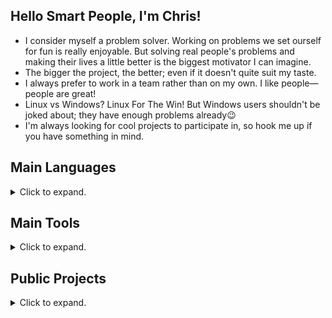## Hello Smart People, I'm Chris!

- I consider myself a problem solver.
  Working on problems we set ourself for fun is really enjoyable.
  But solving real people's problems and making their lives a little better is the biggest motivator I can imagine.
- The bigger the project, the better; even if it doesn't quite suit my taste.
- I always prefer to work in a team rather than on my own.
  I like people—people are great!
- Linux vs Windows? Linux For The Win! But Windows users shouldn't be joked about; they have enough problems already😉
- I'm always looking for cool projects to participate in, so hook me up if you have something in mind.

## Main Languages

<details>
<summary>Click to expand.</summary>

- <img align="left" width="20px" src="images/c%2B%2B.png">C++
- <img align="left" width="20px" src="images/ts.png">TypeScript
- <img align="left" width="20px" src="images/python.png">Python

</details>

## Main Tools

<details>
<summary>Click to expand.</summary>

- <img align="left" width="20px" src="images/neovim.png">Neovim
- <img align="left" width="20px" src="images/bash.png">Bash
- <img align="left" width="20px" src="images/cmake.png">CMake
- <img align="left" width="20px" src="images/premake.png">Premake
- <img align="left" width="20px" src="images/gnu.png">gcc/make/gdb/...
- <img align="left" width="20px" src="images/manim.svg">Manim CE
- <img align="left" width="20px" src="images/blender.png">Blender
- <img align="left" width="20px" src="images/git.png">git (duh)
- <img align="left" width="20px" src="images/latex.jpg">LaTeX
- <img align="left" width="20px" src="images/sdl.jpeg">SDL2
- <img align="left" width="20px" src="images/opengl.png">OpenGL
- <img align="left" width="20px" src="images/gephi.jpg">Gephi
- <img align="left" width="20px" src="images/webpack.png">webpack
- <img align="left" width="20px" src="images/flask.png">Flask

</details>

## Public Projects

<details>
<summary>Click to expand.</summary>

`~` -> work in progress

`*` -> unusable state

### C++

- [Neural Network](https://github.com/christopher-besch/neural_network)
- [Ray Tracer](https://github.com/christopher-besch/ray_tracer)
- [Lynton](https://github.com/christopher-besch/lynton)
- [Cryptography](https://github.com/christopher-besch/cryptography)
- [39th BWINF Round 2](https://github.com/christopher-besch/bwinf_39_round2)
- [C++ Go Fast](https://github.com/christopher-besch/cpp_go_fast)
- [C++ Reference](https://github.com/christopher-besch/cpp_reference)
- `*` [Lynton Legacy](https://github.com/christopher-besch/lynton_legacy)

### TypeScript

- [Big Blue Button Autostatus](https://github.com/christopher-besch/bbb_autostatus)
- [Lake Visualizer](https://github.com/christopher-besch/lake_visualizer)
- [Book Page Converter](https://github.com/christopher-besch/book_page_converter)
- [Who am I](https://github.com/christopher-besch/who_am_i)
- [Physics Words](https://github.com/christopher-besch/physics_words)
- [TypeScript Reference](https://github.com/christopher-besch/typescript_reference)

### Python

- `~` [ToddLinux](https://github.com/ToddLinux/ToddLinux)
- [Manim Editor](https://github.com/ManimEditorProject/manim_editor)
- [Manim CE](https://github.com/ManimCommunity/manim)
- [Manim Reference](https://github.com/christopher-besch/manim_reference)
- [Project Omega](https://github.com/christopher-besch/project_omega)
- [MC Royale Supervisor](https://github.com/christopher-besch/mc_royale_supervisor)
- [OHG Plan Parser](https://github.com/christopher-besch/ohg_plan_parser)
- [Time Table Planner](https://github.com/christopher-besch/time_table_planner)
- [Technik^3 Plan](https://github.com/christopher-besch/technik3-plan)
- [ARG Toolset](https://github.com/christopher-besch/arg_toolset)
- [39th BWINF Round 1](https://github.com/christopher-besch/bwinf_39_round1)
- [37th BWINF Round 1](https://github.com/christopher-besch/bwinf_37_round1)
- [Lofi Girl Downloader](https://github.com/christopher-besch/lofi_girl_downloader)

<details>
<summary>More</summary>

### Bash

- [Bash Reference](https://github.com/christopher-besch/bash_reference)

### LaTeX

- [LaTeX Reference](https://github.com/christopher-besch/latex_reference)

### Assembly

- [Assembly Reference](https://github.com/christopher-besch/assembly_reference)

### Blender

- [Models](https://github.com/christopher-besch/blender_models)

### Configs

- [LunarVim](https://github.com/christopher-besch/lvim_like_me)
- [Neovim](https://github.com/christopher-besch/nvim_like_me)
- [Kitty](https://github.com/christopher-besch/kitty_like_me)
- [Miscellaneous](https://github.com/christopher-besch/miscellaneous_configs)

### Java

- `~` [Social Blog](https://github.com/pascal-kuschkowitz/Inf-Proj-ProductDev)
- [Encryption](https://github.com/christopher-besch/java_encryption)
- [Sorting Algorithms](https://github.com/christopher-besch/sorting_algorithms)

</details>
</details>
